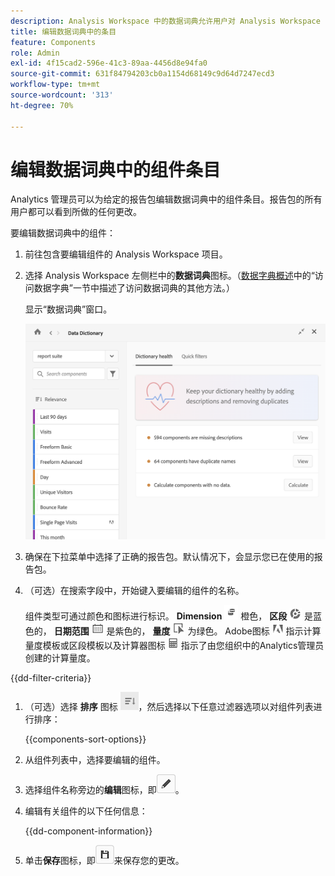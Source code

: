 ```yaml
---
description: Analysis Workspace 中的数据词典允许用户对 Analysis Workspace 中的各种组件进行编目和跟踪，包括组件的预期用途、批准情况、重复情况等等。
title: 编辑数据词典中的条目
feature: Components
role: Admin
exl-id: 4f15cad2-596e-41c3-89aa-4456d8e94fa0
source-git-commit: 631f84794203cb0a1154d68149c9d64d7247ecd3
workflow-type: tm+mt
source-wordcount: '313'
ht-degree: 70%

---
```


# 编辑数据词典中的组件条目

Analytics 管理员可以为给定的报告包编辑数据词典中的组件条目。报告包的所有用户都可以看到所做的任何更改。

要编辑数据词典中的组件：

1. 前往包含要编辑组件的 Analysis Workspace 项目。

1. 选择 Analysis Workspace 左侧栏中的&#x200B;**数据词典**&#x200B;图标。（[数据字典概述](/help/analyze/analysis-workspace/components/data-dictionary/data-dictionary-overview.md)中的“访问数据字典”一节中描述了访问数据词典的其他方法。）

   显示“数据词典”窗口。

   ![数据词典管理员视图](assets/data-dictionary-admin.png)

1. 确保在下拉菜单中选择了正确的报告包。默认情况下，会显示您已在使用的报告包。

1. （可选）在搜索字段中，开始键入要编辑的组件的名称。

   组件类型可通过颜色和图标进行标识。 **Dimension** ![Dimension图标](assets/dimension-icon.png) 橙色， **区段** ![区段图标](assets/segment-icon.png) 是蓝色的， **日期范围** ![日期范围图标](assets/date-range-icon.png) 是紫色的， **量度** ![“量度”图标](assets/default-metric-icon.png) 为绿色。 Adobe图标 ![Adobe图标](assets/default-calc-metric-icon.png) 指示计算量度模板或区段模板以及计算器图标 ![计算器图标](assets/calculated-metric-icon-created.png) 指示了由您组织中的Analytics管理员创建的计算量度。

{{dd-filter-criteria}}

1. （可选）选择 **排序** 图标 ![对组件排序图标](assets/component-sort-icon.png)，然后选择以下任意过滤器选项以对组件列表进行排序：

   {{components-sort-options}}

1. 从组件列表中，选择要编辑的组件。

1. 选择组件名称旁边的&#x200B;**编辑**&#x200B;图标，即![“数据词典编辑”图标](assets/data-dictionary-edit-icon.png)。

1. 编辑有关组件的以下任何信息：

   {{dd-component-information}}

1. 单击&#x200B;**保存**&#x200B;图标，即![“数据词典保存”图标](assets/data-dictionary-save-icon.png)来保存您的更改。
